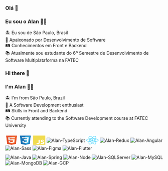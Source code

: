 <!--
**alanserafim/alanserafim** is a ✨ _special_ ✨ repository because its `README.md` (this file) appears on your GitHub profile.

Here are some ideas to get you started:

- 🔭 I’m currently working on ...
- 🌱 I’m currently learning ...
- 👯 I’m looking to collaborate on ...
- 🤔 I’m looking for help with ...
- 💬 Ask me about ...
- 📫 How to reach me: ...
- 😄 Pronouns: ...
- ⚡ Fun fact: ...
-->
### Olá 👋
### Eu sou o Alan 👩‍💻

<p align="left">
🏝  Eu sou de São Paulo, Brasil<br>
💜  Apaixonado por Desenvolvimento de Software<br>
🛤  Conhecimentos em Front e Backend<br>
📚  Atualmente sou estudante do 6º Semestre de Desenvolvimento de Software Multiplataforma na FATEC<br>
</p>

### Hi there 👋
### I'm Alan 👩‍💻

<p align="left" padding-top="10px" >
🏝  I'm from São Paulo, Brazil<br>
💜  A Software Development enthusiast<br> 
🛤  Skills in Front and Backend<br>
📚  Currently attending to the Software Development course at FATEC University<br>
</p>
 
 
<!-- 
 <div>
   <a href = "mailto:alan.serafim@gmail.com"><img src="https://img.shields.io/badge/-Gmail-%23333?style=for-the-badge&logo=gmail&logoColor=white" target="_blank"></a>
   <a href="https://www.linkedin.com/in/alan-n-serafim-a55567214" target="_blank"><img src="https://img.shields.io/badge/-LinkedIn-%230077B5?style=for-the-badge&logo=linkedin&logoColor=white" target="_blank"></a> 
  </div>

  <div>
   <a href="https://github.com/alanserafim">
   <img height="150em" src="https://github-readme-stats.vercel.app/api?username=alanserafim&show_icons=true&theme=tokyonight&include_all_commits=true&count_private=true"/>
   <img height="150em" src="https://github-readme-stats.vercel.app/api/top-langs/?username=alanserafim&layout=compact&langs_count=7&theme=tokyonight"/>
 </div>
-->
<div>
    <div style="padding-top: 10px">
        <img align="center" alt="Alan-HTML" height="30" width="40" src="https://raw.githubusercontent.com/devicons/devicon/master/icons/html5/html5-original.svg">
        <img align="center" alt="Alan-CSS" height="30" width="40" src="https://raw.githubusercontent.com/devicons/devicon/master/icons/css3/css3-original.svg">
        <img align="center" alt="Alan-JS" height="30" width="40" src="https://raw.githubusercontent.com/devicons/devicon/master/icons/javascript/javascript-plain.svg">
        <img align="center" alt="Alan-TypeScript" height="30" width="40" src="https://cdn.jsdelivr.net/gh/devicons/devicon/icons/typescript/typescript-original.svg" />
        <img align="center" alt="Alan-React" height="30" width="40" src="https://raw.githubusercontent.com/devicons/devicon/master/icons/react/react-original.svg">
        <img align="center" alt="Alan-Redux"  height="30" width="40" src="https://cdn.jsdelivr.net/gh/devicons/devicon/icons/redux/redux-original.svg" />
        <img align="center" alt="Alan-Angular" height="30" width="40" src="https://cdn.jsdelivr.net/gh/devicons/devicon/icons/angularjs/angularjs-original.svg" />
        <img align="center" alt="Alan-Sass" height="30" width="40" src="https://cdn.jsdelivr.net/gh/devicons/devicon/icons/sass/sass-original.svg" />
        <img align="center" alt="Alan-Figma" height="30" width="40" src="https://cdn.jsdelivr.net/gh/devicons/devicon/icons/figma/figma-original.svg" />
        <img align="center" alt="Alan-Flutter" height="30" width="40" src="https://cdn.jsdelivr.net/gh/devicons/devicon/icons/flutter/flutter-original.svg" />
    </div>
    <div style="padding-top: 10px">
        <img align="center" alt="Alan-Java" height="70" width="70" src="https://cdn.jsdelivr.net/gh/devicons/devicon/icons/java/java-original-wordmark.svg" />
        <img align="center" alt="Alan-Spring" height="70" width="70" src="https://cdn.jsdelivr.net/gh/devicons/devicon/icons/spring/spring-original-wordmark.svg" />  
        <img align="center" alt="Alan-Node" height="70" width="70" src="https://cdn.jsdelivr.net/gh/devicons/devicon/icons/nodejs/nodejs-original-wordmark.svg" />
        <img align="center" alt="Alan-SQLServer"  height="30" width="40" src="https://cdn.jsdelivr.net/gh/devicons/devicon/icons/microsoftsqlserver/microsoftsqlserver-plain-wordmark.svg" />
        <img align="center" alt="Alan-MySQL" height="70" width="70" src="https://cdn.jsdelivr.net/gh/devicons/devicon/icons/mysql/mysql-original-wordmark.svg" />
        <img align="center" alt="Alan-MongoDB" height="70" width="70" src="https://cdn.jsdelivr.net/gh/devicons/devicon/icons/mongodb/mongodb-original-wordmark.svg"/>
       <img align="center" alt="Alan-GCP"  height="30" width="40" src="https://cdn.jsdelivr.net/gh/devicons/devicon/icons/googlecloud/googlecloud-original.svg" />
    </div>
</div>
